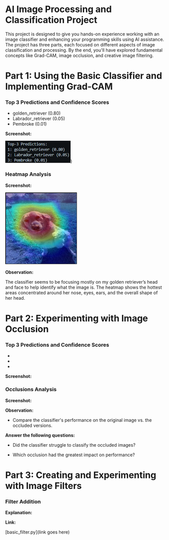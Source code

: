 # AI Image Processing and Classification Project

This project is designed to give you hands-on experience working with an image classifier and enhancing your programming skills using AI assistance. The project has three parts, each focused on different aspects of image classification and processing. By the end, you'll have explored fundamental concepts like Grad-CAM, image occlusion, and creative image filtering.


# Part 1: Using the Basic Classifier and Implementing Grad-CAM


### Top 3 Predictions and Confidence Scores
- golden_retriever (0.80)
- Labrador_retriever (0.05)
- Pembroke (0.01)

**Screenshot:**

![First predictions](image.png))


### Heatmap Analysis

**Screenshot:**

![Heatmap image](image-1.png)

**Observation:**

The classifier seems to be focusing mostly on my golden retriever’s head and face to help identify what the image is. The heatmap shows the hottest areas concentrated around her nose, eyes, ears, and the overall shape of her head.


# Part 2: Experimenting with Image Occlusion


### Top 3 Predictions and Confidence Scores
-
-
-

**Screenshot:**


### Occlusions Analysis


**Screenshot:**


**Observation:**
- Compare the classifier's performance on the original image vs. the occluded versions.

**Answer the following questions:**
- Did the classifier struggle to classify the occluded images?


- Which occlusion had the greatest impact on performance?


# Part 3: Creating and Experimenting with Image Filters

### Filter Addition
**Explanation:**


**Link:**

[basic_filter.py](link goes here)